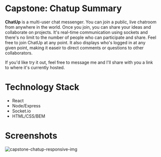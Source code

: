 # Capstone: Chatup Summary

**ChatUp** is a multi-user chat messenger. You can join a public, live chatroom from anywhere in the world. Once you join, you can share your ideas and collaborate on projects. It's real-time communication using sockets and there's no limit to the number of people who can participate and share. Feel free to join ChatUp at any point. It also displays who's logged in at any given point, making it easeir to direct comments or questions to other collaborators.

If you'd like try it out, feel free to message me and I'll share with you a link to where it's currently hosted.

# Technology Stack

* React
* Node/Express
* Socket.io
* HTML/CSS/BEM

# Screenshots

![capstone-chatup-responsive-img](https://user-images.githubusercontent.com/5770541/50322857-103c1a00-04a5-11e9-83ac-c1e00d50417d.png)
